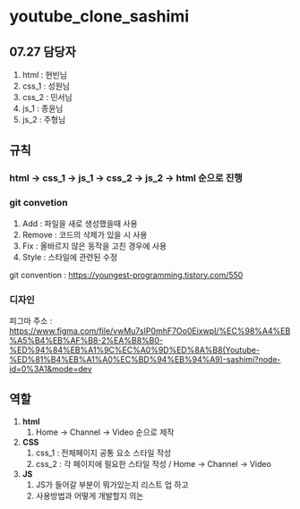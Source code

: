 # youtube_clone_sashimi
## 07.27 담당자
1. html : 현빈님
2. css_1 : 성원님
3. css_2 : 민서님
4. js_1 : 종윤님
5. js_2 : 주형님


## 규칙
### **html -> css_1 -> js_1 -> css_2 -> js_2 -> html** 순으로 진행
### git convetion
1. Add : 파일을 새로 생성했을때 사용
2. Remove : 코드의 삭제가 있을 시 사용
3. Fix : 올바르지 않은 동작을 고친 경우에 사용
4. Style : 스타일에 관련된 수정

git convention : https://youngest-programming.tistory.com/550
   
### 디자인
피그마 주소 : https://www.figma.com/file/vwMu7sIP0mhF7Oo0EixwpI/%EC%98%A4%EB%A5%B4%EB%AF%B8-2%EA%B8%B0-%ED%94%84%EB%A1%9C%EC%A0%9D%ED%8A%B8(Youtube-%ED%81%B4%EB%A1%A0%EC%BD%94%EB%94%A9)-sashimi?node-id=0%3A1&mode=dev

## 역할
1. **html**
   1. Home -> Channel -> Video 순으로 제작
2. **CSS**
   1. css_1 : 전체페이지 공통 요소 스타일 작성
   2. css_2 : 각 페이지에 필요한 스타일 작성 / Home -> Channel -> Video
3. **JS**
   1. JS가 들어갈 부분이 뭐가있는지 리스트 업 하고
   2. 사용방법과 어떻게 개발할지 의논